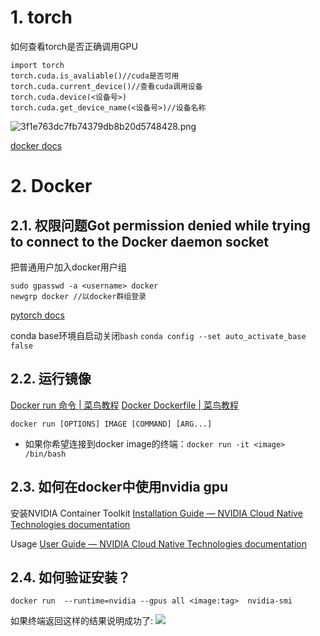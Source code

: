 # 1. torch
如何查看torch是否正确调用GPU
```shell
import torch
torch.cuda.is_avaliable()//cuda是否可用
torch.cuda.current_device()//查看cuda调用设备
torch.cuda.device(<设备号>)
torch.cuda.get_device_name(<设备号>)//设备名称
```
![3f1e763dc7fb74379db8b20d5748428.png](https://chillcharlie-img.oss-cn-hangzhou.aliyuncs.com/imgae/2023/01/24/c647bb164bccbbf527abadf97563f809_3f1e763dc7fb74379db8b20d5748428.png)

[docker docs](https://docs.docker.com.zh.xy2401.com/config/containers/resource_constraints/)
# 2. Docker
## 2.1. 权限问题Got permission denied while trying to connect to the Docker daemon socket
把普通用户加入docker用户组
```shell
sudo gpasswd -a <username> docker
newgrp docker //以docker群组登录
```
[pytorch docs](https://pytorch.org/docs/stable/index.html)

conda base环境自启动关闭`bash`
`conda config --set auto_activate_base false`

## 2.2. 运行镜像
[Docker run 命令 | 菜鸟教程](https://www.runoob.com/docker/docker-run-command.html)
[Docker Dockerfile | 菜鸟教程](https://www.runoob.com/docker/docker-dockerfile.html)

`docker run [OPTIONS] IMAGE [COMMAND] [ARG...]`

- 如果你希望连接到docker image的终端：`docker run -it <image> /bin/bash`

## 2.3. 如何在docker中使用nvidia gpu
安装NVIDIA Container Toolkit
[Installation Guide — NVIDIA Cloud Native Technologies documentation](https://docs.nvidia.com/datacenter/cloud-native/container-toolkit/install-guide.html#docker)

Usage
[User Guide — NVIDIA Cloud Native Technologies documentation](https://docs.nvidia.com/datacenter/cloud-native/container-toolkit/user-guide.html)

## 2.4. 如何验证安装？
`docker run  --runtime=nvidia --gpus all <image:tag>  nvidia-smi`

如果终端返回这样的结果说明成功了:
![](https://chillcharlie-img.oss-cn-hangzhou.aliyuncs.com/Screenshot%20from%202023-03-07%2023-06-39.png)
